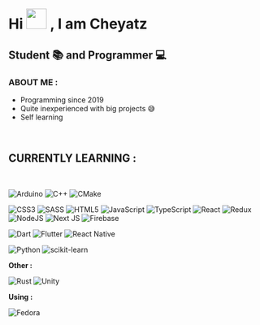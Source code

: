 # Hi <img src="https://raw.githubusercontent.com/MartinHeinz/MartinHeinz/master/wave.gif" width="40px"> , I am Cheyatz
## Student 📚 and Programmer 💻
### ABOUT ME :
- Programming since 2019
- Quite inexperienced with big projects 😅
- Self learning
<br>

## CURRENTLY LEARNING : 
<br>
<!-- <img src="https://github-readme-stats.vercel.app/api/top-langs?username=cheyatz&show_icons=true&locale=en&langs_count=8&theme=dracula" alt="cheyatz" align="right" /> -->

![Arduino](https://img.shields.io/badge/-Arduino-00979D?style=for-the-badge&logo=Arduino&logoColor=white)
![C++](https://img.shields.io/badge/c++-%2300599C.svg?style=for-the-badge&logo=c%2B%2B&logoColor=white)
![CMake](https://img.shields.io/badge/CMake-%23008FBA.svg?style=for-the-badge&logo=cmake&logoColor=white)

![CSS3](https://img.shields.io/badge/css3-%231572B6.svg?style=for-the-badge&logo=css3&logoColor=white)
![SASS](https://img.shields.io/badge/SASS-hotpink.svg?style=for-the-badge&logo=SASS&logoColor=white)
![HTML5](https://img.shields.io/badge/html5-%23E34F26.svg?style=for-the-badge&logo=html5&logoColor=white)
![JavaScript](https://img.shields.io/badge/javascript-%23323330.svg?style=for-the-badge&logo=javascript&logoColor=%23F7DF1E)
![TypeScript](https://img.shields.io/badge/typescript-%23007ACC.svg?style=for-the-badge&logo=typescript&logoColor=white)
![React](https://img.shields.io/badge/react-%2320232a.svg?style=for-the-badge&logo=react&logoColor=%2361DAFB)
![Redux](https://img.shields.io/badge/redux-%23593d88.svg?style=for-the-badge&logo=redux&logoColor=white)
![NodeJS](https://img.shields.io/badge/node.js-6DA55F?style=for-the-badge&logo=node.js&logoColor=white)
![Next JS](https://img.shields.io/badge/Next-black?style=for-the-badge&logo=next.js&logoColor=white)
![Firebase](https://img.shields.io/badge/firebase-%23039BE5.svg?style=for-the-badge&logo=firebase)

![Dart](https://img.shields.io/badge/dart-%230175C2.svg?style=for-the-badge&logo=dart&logoColor=white)
![Flutter](https://img.shields.io/badge/Flutter-%2302569B.svg?style=for-the-badge&logo=Flutter&logoColor=white)
![React Native](https://img.shields.io/badge/react_native-%2320232a.svg?style=for-the-badge&logo=react&logoColor=%2361DAFB)

![Python](https://img.shields.io/badge/python-3670A0?style=for-the-badge&logo=python&logoColor=ffdd54)
![scikit-learn](https://img.shields.io/badge/scikit--learn-%23F7931E.svg?style=for-the-badge&logo=scikit-learn&logoColor=white)

**Other :**

![Rust](https://img.shields.io/badge/rust-%23000000.svg?style=for-the-badge&logo=rust&logoColor=white)
![Unity](https://img.shields.io/badge/unity-%23000000.svg?style=for-the-badge&logo=unity&logoColor=white)

**Using :**

![Fedora](https://img.shields.io/badge/Fedora-294172?style=for-the-badge&logo=fedora&logoColor=white)
<!-- ![Windows](https://img.shields.io/badge/Windows-0078D6?style=for-the-badge&logo=windows&logoColor=white) -->

<br>

<!-- ## MY GITHUB STATS -->

<!-- <img src="https://github-readme-stats.vercel.app/api?username=cheyatz&show_icons=true&theme=gruvbox" alt="cheyatz" width="45%" /><img src="https://github-readme-streak-stats.herokuapp.com/?user=cheyatz&theme=gruvbox" width="48%" align="right" ><br> -->
<br>
<br>
